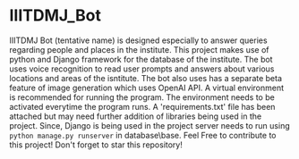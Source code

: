 # IIITDMJ_Bot
IIITDMJ Bot (tentative name) is designed especially to answer queries regarding people and places in the institute.
This project makes use of python and Django framework for the database of the institute. The bot uses voice recognition to read user prompts and answers about various locations and areas of the isntitute. The bot also uses has a separate beta feature of image generation which uses OpenAI API.
A virtual environment is recommended for running the program. The environment needs to be activated everytime the program runs.
A 'requirements.txt' file has been attached but may need further addition of libraries being used in the project. Since, Django is being used in the project server needs to run using ``` python manage.py runserver ``` in database\base.
Feel Free to contribute to this project!
Don't forget to star this repository!